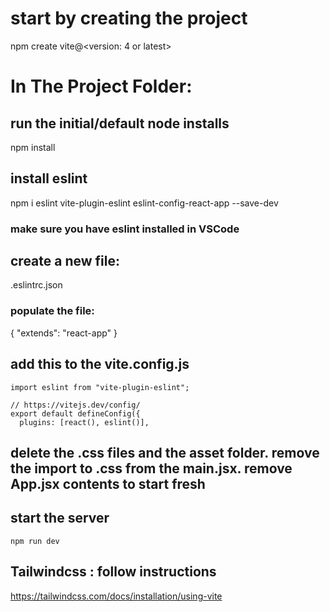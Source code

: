 # start by creating the project

npm create vite@<version: 4 or latest>

# In The Project Folder:

## run the initial/default node installs

npm install

## install eslint

npm i eslint vite-plugin-eslint eslint-config-react-app --save-dev

### make sure you have eslint installed in VSCode

## create a new file:

.eslintrc.json

### populate the file:

{
"extends": "react-app"
}

## add this to the vite.config.js

```
import eslint from "vite-plugin-eslint";

// https://vitejs.dev/config/
export default defineConfig({
  plugins: [react(), eslint()],
```

## delete the .css files and the asset folder. remove the import to .css from the main.jsx. remove App.jsx contents to start fresh

## start the server

```
npm run dev
```

## Tailwindcss : follow instructions

https://tailwindcss.com/docs/installation/using-vite
